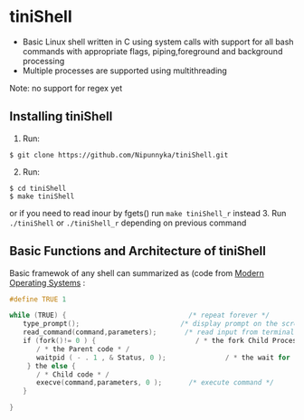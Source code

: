 # tiniShell
* Basic Linux shell written in C using system calls with support for all bash
commands with appropriate flags, piping,foreground and background
processing
* Multiple processes are supported using multithreading

Note: no support for regex yet

## Installing tiniShell 
1. Run:
```
$ git clone https://github.com/Nipunnyka/tiniShell.git
```
2. Run:
```
$ cd tiniShell
$ make tiniShell
```
or if you need to read inour by fgets() run `make tiniShell_r` instead
3. Run `./tiniShell` or `./tiniShell_r` depending on previous command

## Basic Functions and Architecture of tiniShell

Basic framewok of any shell can summarized as (code from [Modern Operating Systems](https://www.amazon.com/Modern-Operating-Systems-Andrew-Tanenbaum/dp/013359162X) :
```c
#define TRUE 1

while (TRUE) {　　　　　　　　　　　　　　　　　  /* repeat forever */ 
　　type_prompt();　　　　　　　　　　　　　　　/* display prompt on the screen */ 
　　read_command(command,parameters);　　　  /* read input from terminal */ 
　　if (fork()!= 0 ) {　　　　　　　　　　　　　   / * the fork Child Process OFF * / 
　　　　/ * the Parent code * / 
　　　　waitpid ( - . 1 , & Status, 0 );　　　　　　　   / * the wait for Child to Exit * / 
 　　} the else {
　　　　/ * Child code * /
　　　　execve(command,parameters, 0 );　　　　/* execute command */
　　}

}
```

